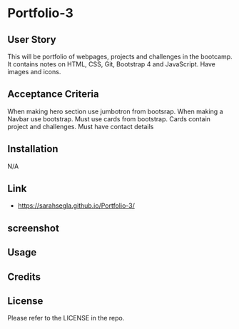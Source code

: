# Portfolio-3



## User Story
This will be portfolio of webpages, projects and challenges in the bootcamp.
It contains notes on HTML, CSS, Git, Bootstrap 4 and JavaScript.
Have images and icons.

## Acceptance Criteria
When making hero section use jumbotron from bootsrap.
When making a Navbar use bootstrap.
Must use cards from bootstrap. Cards contain project and challenges.
Must have contact details


## Installation

N/A

## Link 
- https://sarahsegla.github.io/Portfolio-3/


## screenshot




## Usage


## Credits



## License

Please refer to the LICENSE in the repo.
